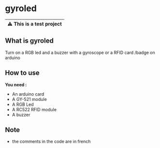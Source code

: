# gyroled

| :warning: This is a test project 
|---

What is gyroled
---------------------
Turn on a RGB led and a buzzer with a gyroscope or a RFID card /badge on arduino

How to use
--------------------

**You need :**

- An arduino card
- A GY-521 module
- A RGB Led
- A RC522 RFID module
- A buzzer

Note
-------------------

- the comments in the code are in french
